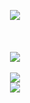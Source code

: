 <p align="center">
<img align="center" src="https://carcuvorous.carrd.co/assets/images/gallery10/56c5e183.png?v=b471a82b">
  <br/>
  <br/>
  <br/>
  <br/>
<img align="center" src="https://spotify-github-profile.kittinanx.com/api/view?uid=jayy2007&cover_image=true&theme=novatorem&show_offline=true&background_color=121212&interchange=false&bar_color=990000&bar_color_cover=false">
  <br/>
  <br/>
<img align="center" src="http://fc04.deviantart.net/fs27/f/2008/142/7/d/Kyuubi_Naruto_Anim_by_Shadowcancer.gif">
  <br/>
<img align="center" src="https://komarev.com/ghpvc/?username=2zumaki&color=6e1111&style=plastic&label=๑+&abbreviated=true">
</p>
